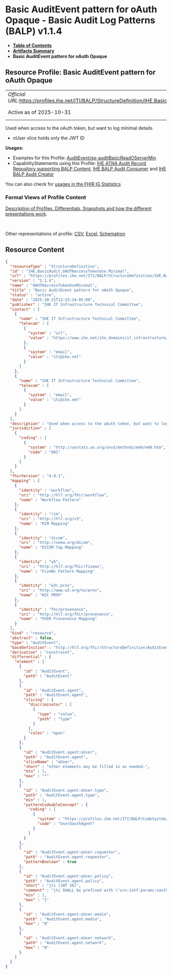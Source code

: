 # Basic AuditEvent pattern for oAuth Opaque - Basic Audit Log Patterns (BALP) v1.1.4

* [**Table of Contents**](toc.md)
* [**Artifacts Summary**](artifacts.md)
* **Basic AuditEvent pattern for oAuth Opaque**

## Resource Profile: Basic AuditEvent pattern for oAuth Opaque 

| | |
| :--- | :--- |
| *Official URL*:https://profiles.ihe.net/ITI/BALP/StructureDefinition/IHE.BasicAudit.OAUTHaccessTokenUse.Minimal | *Version*:1.1.4 |
| Active as of 2025-10-31 | *Computable Name*:OAUTHaccessTokenUseMinimal |

 
Used when access to the oAuth token, but want to log minimal details. 
* oUser slice holds only the JWT ID
 

**Usages:**

* Examples for this Profile: [AuditEvent/ex-auditBasicReadOServerMin](AuditEvent-ex-auditBasicReadOServerMin.md)
* CapabilityStatements using this Profile: [IHE ATNA Audit Record Repository supporting BALP Content](CapabilityStatement-IHE.BALP.ATNA.AuditRecordRepository.md), [IHE BALP Audit Consumer](CapabilityStatement-IHE.BALP.AuditConsumer.md) and [IHE BALP Audit Creator](CapabilityStatement-IHE.BALP.AuditCreator.md)

You can also check for [usages in the FHIR IG Statistics](https://packages2.fhir.org/xig/ihe.iti.balp|current/StructureDefinition/IHE.BasicAudit.OAUTHaccessTokenUse.Minimal)

### Formal Views of Profile Content

 [Description of Profiles, Differentials, Snapshots and how the different presentations work](http://build.fhir.org/ig/FHIR/ig-guidance/readingIgs.html#structure-definitions). 

 

Other representations of profile: [CSV](StructureDefinition-IHE.BasicAudit.OAUTHaccessTokenUse.Minimal.csv), [Excel](StructureDefinition-IHE.BasicAudit.OAUTHaccessTokenUse.Minimal.xlsx), [Schematron](StructureDefinition-IHE.BasicAudit.OAUTHaccessTokenUse.Minimal.sch) 



## Resource Content

```json
{
  "resourceType" : "StructureDefinition",
  "id" : "IHE.BasicAudit.OAUTHaccessTokenUse.Minimal",
  "url" : "https://profiles.ihe.net/ITI/BALP/StructureDefinition/IHE.BasicAudit.OAUTHaccessTokenUse.Minimal",
  "version" : "1.1.4",
  "name" : "OAUTHaccessTokenUseMinimal",
  "title" : "Basic AuditEvent pattern for oAuth Opaque",
  "status" : "active",
  "date" : "2025-10-31T12:53:24-05:00",
  "publisher" : "IHE IT Infrastructure Technical Committee",
  "contact" : [
    {
      "name" : "IHE IT Infrastructure Technical Committee",
      "telecom" : [
        {
          "system" : "url",
          "value" : "https://www.ihe.net/ihe_domains/it_infrastructure/"
        },
        {
          "system" : "email",
          "value" : "iti@ihe.net"
        }
      ]
    },
    {
      "name" : "IHE IT Infrastructure Technical Committee",
      "telecom" : [
        {
          "system" : "email",
          "value" : "iti@ihe.net"
        }
      ]
    }
  ],
  "description" : "Used when access to the oAuth token, but want to log minimal details.\n\n- oUser slice holds only the JWT ID",
  "jurisdiction" : [
    {
      "coding" : [
        {
          "system" : "http://unstats.un.org/unsd/methods/m49/m49.htm",
          "code" : "001"
        }
      ]
    }
  ],
  "fhirVersion" : "4.0.1",
  "mapping" : [
    {
      "identity" : "workflow",
      "uri" : "http://hl7.org/fhir/workflow",
      "name" : "Workflow Pattern"
    },
    {
      "identity" : "rim",
      "uri" : "http://hl7.org/v3",
      "name" : "RIM Mapping"
    },
    {
      "identity" : "dicom",
      "uri" : "http://nema.org/dicom",
      "name" : "DICOM Tag Mapping"
    },
    {
      "identity" : "w5",
      "uri" : "http://hl7.org/fhir/fivews",
      "name" : "FiveWs Pattern Mapping"
    },
    {
      "identity" : "w3c.prov",
      "uri" : "http://www.w3.org/ns/prov",
      "name" : "W3C PROV"
    },
    {
      "identity" : "fhirprovenance",
      "uri" : "http://hl7.org/fhir/provenance",
      "name" : "FHIR Provenance Mapping"
    }
  ],
  "kind" : "resource",
  "abstract" : false,
  "type" : "AuditEvent",
  "baseDefinition" : "http://hl7.org/fhir/StructureDefinition/AuditEvent",
  "derivation" : "constraint",
  "differential" : {
    "element" : [
      {
        "id" : "AuditEvent",
        "path" : "AuditEvent"
      },
      {
        "id" : "AuditEvent.agent",
        "path" : "AuditEvent.agent",
        "slicing" : {
          "discriminator" : [
            {
              "type" : "value",
              "path" : "type"
            }
          ],
          "rules" : "open"
        }
      },
      {
        "id" : "AuditEvent.agent:oUser",
        "path" : "AuditEvent.agent",
        "sliceName" : "oUser",
        "short" : "other elements may be filled in as needed.",
        "min" : 1,
        "max" : "*"
      },
      {
        "id" : "AuditEvent.agent:oUser.type",
        "path" : "AuditEvent.agent.type",
        "min" : 1,
        "patternCodeableConcept" : {
          "coding" : [
            {
              "system" : "https://profiles.ihe.net/ITI/BALP/CodeSystem/UserAgentTypes",
              "code" : "UserOauthAgent"
            }
          ]
        }
      },
      {
        "id" : "AuditEvent.agent:oUser.requestor",
        "path" : "AuditEvent.agent.requestor",
        "patternBoolean" : true
      },
      {
        "id" : "AuditEvent.agent:oUser.policy",
        "path" : "AuditEvent.agent.policy",
        "short" : "jti (JWT ID)",
        "comment" : "jti SHALL be prefixed with \"urn:ietf:params:oauth:jti:\". This URN is based on RFC3553.",
        "min" : 1,
        "max" : "1"
      },
      {
        "id" : "AuditEvent.agent:oUser.media",
        "path" : "AuditEvent.agent.media",
        "max" : "0"
      },
      {
        "id" : "AuditEvent.agent:oUser.network",
        "path" : "AuditEvent.agent.network",
        "max" : "0"
      }
    ]
  }
}

```
